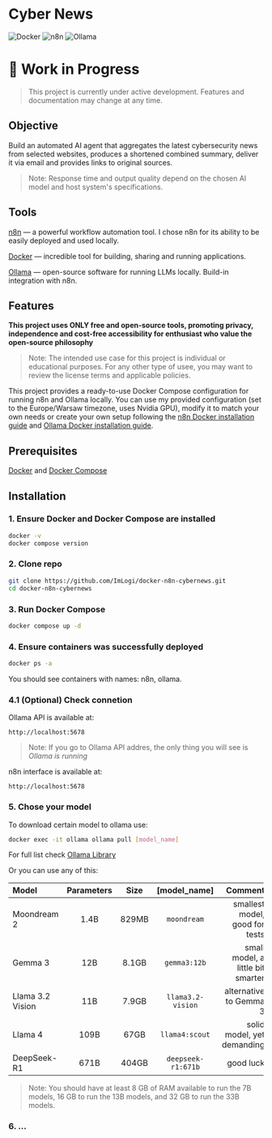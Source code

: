 # Cyber News
![Docker](https://img.shields.io/badge/Docker-ready-blue?logo=docker)
![n8n](https://img.shields.io/badge/n8n-automation-ef476f?logo=n8n&logoColor=white)
![Ollama](https://img.shields.io/badge/-Ollama-000000?style=flat&logo=ollama&logoColor=white)

# 🚧 Work in Progress

> This project is currently under active development.
> Features and documentation may change at any time.


## Objective
Build an automated AI agent that aggregates the latest cybersecurity news from selected websites, produces a shortened combined summary, deliver it via email and provides links to original sources.

>Note: Response time and output quality depend on the chosen AI model and host system's specifications.

## Tools
[n8n](https://n8n.io/) — a powerful workflow automation tool.
I chose n8n for its ability to be easily deployed and used locally.

[Docker](https://www.docker.com/) — incredible tool for building, sharing and running applications.

[Ollama](https://ollama.com/) — open-source software for running LLMs locally. Build-in integration with n8n.


## Features
**This project uses ONLY free and open-source tools, promoting privacy, independence and cost-free accessibility for enthusiast who value the open-source philosophy**
>Note: The intended use case for this project is individual or educational purposes. For any other type of usee, you may want to review the license terms and applicable policies.


This project provides a ready-to-use Docker Compose configuration for running n8n and Ollama locally. You can use my provided configuration (set to the Europe/Warsaw timezone, uses Nvidia GPU), modify it to match your own needs or create your own setup following the [n8n Docker installation guide](https://docs.n8n.io/hosting/installation/docker/) and [Ollama Docker installation guide](https://docs.ollama.com/docker).


## Prerequisites

[Docker](https://www.docker.com/) and [Docker Compose](https://docs.docker.com/compose/)


## Installation


### 1. Ensure Docker and Docker Compose are installed

``` BASH
docker -v
docker compose version
```


### 2. Clone repo

``` BASH
git clone https://github.com/ImLogi/docker-n8n-cybernews.git
cd docker-n8n-cybernews
```


### 3. Run Docker Compose

``` BASH
docker compose up -d
```


### 4. Ensure containers was successfully deployed

``` BASH
docker ps -a
```

You should see containers with names: n8n, ollama.

### 4.1 (Optional) Check connetion

Ollama API is available at:

```
http://localhost:5678
```

>Note: If you go to Ollama API addres, the only thing you will see is *Ollama is running* 

n8n interface is available at:

```
http://localhost:5678
```


### 5. Chose your model

To download certain model to ollama use:

``` BASH
docker exec -it ollama ollama pull [model_name]
```

For full list check [Ollama Library](https://ollama.com/library)

Or you can use any of this:
 
| Model | Parameters | Size | [model_name] | Comment |
|:--|:--:|:--:|:--:|--:|
|Moondream 2|1.4B|829MB|`moondream`|smallest model, good for tests|
|Gemma 3|12B|8.1GB|`gemma3:12b`|small model, a little bit smarter|
|Llama 3.2 Vision|11B|7.9GB|`llama3.2-vision`| alternative to Gemma 3|
|Llama 4|109B|67GB|`llama4:scout`| solid model, yet demanding|
|DeepSeek-R1|671B|404GB|`deepseek-r1:671b`|good luck|

>Note: You should have at least 8 GB of RAM available to run the 7B models, 16 GB to run the 13B models, and 32 GB to run the 33B models.


### 6. ...
